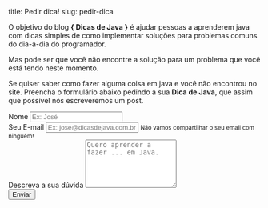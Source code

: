 title: Pedir dica!
slug: pedir-dica

O objetivo do blog **{ Dicas de Java }**
é ajudar pessoas a aprenderem java com dicas simples de como
implementar soluções para problemas comuns do dia-a-dia do programador.

Mas pode ser que você não encontre a solução para um problema que você está tendo neste momento.

Se quiser saber como fazer alguma coisa em java e você não encontrou no site.
Preencha o formulário abaixo pedindo a sua **Dica de Java**,
que assim que possível nós escreveremos um post.

<form action="https://formspree.io/gustavo@dicasdeprogramacao.com.br" method="POST">
  <div class="form-row">
    <div class="form-group col-md-6">
        <label for="name">Nome</label>
        <input type="text" class="form-control" id="name" name="name" placeholder="Ex: José">
    </div>
    <div class="form-group col-md-6">
        <label for="email">Seu E-mail</label>
        <input type="email" class="form-control" id="email" name="email" aria-describedby="emailHelp" placeholder="Ex: jose@dicasdejava.com.br">
        <small id="emailHelp" class="form-text text-muted">Não vamos compartilhar o seu email com ninguém!</small>
    </div>
  </div>
  <div class="form-group">
    <label for="texto">Descreva a sua dúvida</label>
    <textarea class="form-control" id="texto" name="message" rows="6" placeholder="Quero aprender a fazer ... em Java."></textarea>
  </div>
  <button type="submit" class="btn btn-primary">Enviar</button>
</form>